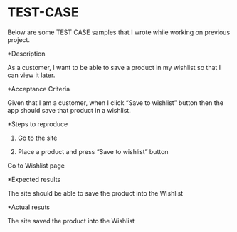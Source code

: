 # TEST-CASE
Below are some TEST CASE samples that I wrote while working on previous project.

*Description

As a customer, I want to be able to save a product in my wishlist so that I can view it later.

*Acceptance Criteria

Given that I am a customer, when I click “Save to wishlist” button then the app should save that product in a wishlist.

*Steps to reproduce

1. Go to the site 

2. Place a product and press “Save to wishlist” button

Go to Wishlist page 

*Expected results

The site should be able to save the product into the Wishlist

*Actual resuts

The site saved the product into the Wishlist
